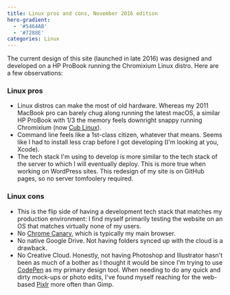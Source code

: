 ```yaml
---
title: Linux pros and cons, November 2016 edition
hero-gradient:
  - '#5464AB'
  - '#7288E'
categories: Linux
---
```


The current design of this site (launched in late 2016) was designed and developed on a HP ProBook running the Chromixium Linux distro. Here are a few observations: 

### Linux pros
 
- Linux distros can make the most of old hardware. Whereas my 2011 MacBook pro can barely chug along running the latest macOS, a similar HP ProBook with 1/3 the memory feels downright snappy running Chromixium (now [Cub Linux](https://cublinux.com/)).
- Command line feels like a 1st-class citizen, whatever that means. Seems like I had to install less crap before I got developing (I'm looking at you, Xcode). 
- The tech stack I'm using to develop is more similar to the tech stack of the server to which I will eventually deploy. This is more true when working on WordPress sites. This redesign of my site is on GitHub pages, so no server tomfoolery required. 

### Linux cons

- This is the flip side of having a development tech stack that matches my production environment: I find myself primarily testing the website on an OS that matches virtually none of my users. 
- No [Chrome Canary](https://www.google.com/chrome/browser/canary.html), which is typically my main browser. 
- No native Google Drive. Not having folders synced up with the cloud is a drawback.
- No Creative Cloud. Honestly, not having Photoshop and Illustrator hasn't been as much of a bother as I thought it would be since I'm trying to use [CodePen](http://codepen.io/) as my primary design tool. When needing to do any quick and dirty mock-ups or photo edits, I've found myself reaching for the web-based [Pixlr](https://pixlr.com/editor/, 'Pixlr photo editor') more often than Gimp.
